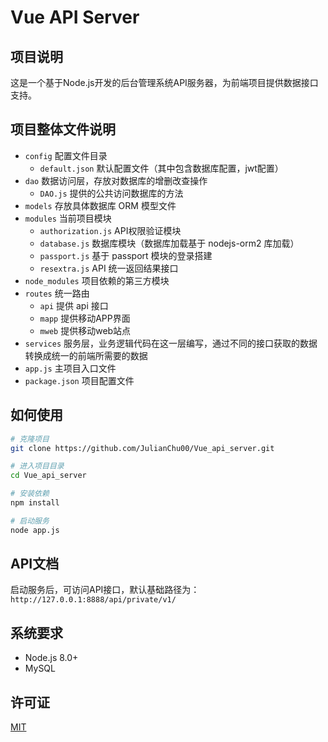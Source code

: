 # Vue API Server

## 项目说明

这是一个基于Node.js开发的后台管理系统API服务器，为前端项目提供数据接口支持。

## 项目整体文件说明
- `config` 配置文件目录
  - `default.json` 默认配置文件（其中包含数据库配置，jwt配置）
- `dao` 数据访问层，存放对数据库的增删改查操作
  - `DAO.js` 提供的公共访问数据库的方法
- `models` 存放具体数据库 ORM 模型文件
- `modules` 当前项目模块
  - `authorization.js` API权限验证模块
  - `database.js` 数据库模块（数据库加载基于 nodejs-orm2 库加载）
  - `passport.js` 基于 passport 模块的登录搭建
  - `resextra.js` API 统一返回结果接口
- `node_modules` 项目依赖的第三方模块
- `routes` 统一路由
  - `api` 提供 api 接口
  - `mapp` 提供移动APP界面
  - `mweb` 提供移动web站点
- `services` 服务层，业务逻辑代码在这一层编写，通过不同的接口获取的数据转换成统一的前端所需要的数据
- `app.js` 主项目入口文件
- `package.json` 项目配置文件

## 如何使用

```bash
# 克隆项目
git clone https://github.com/JulianChu00/Vue_api_server.git

# 进入项目目录
cd Vue_api_server

# 安装依赖
npm install

# 启动服务
node app.js
```

## API文档

启动服务后，可访问API接口，默认基础路径为：`http://127.0.0.1:8888/api/private/v1/`

## 系统要求

- Node.js 8.0+
- MySQL

## 许可证

[MIT](LICENSE)
